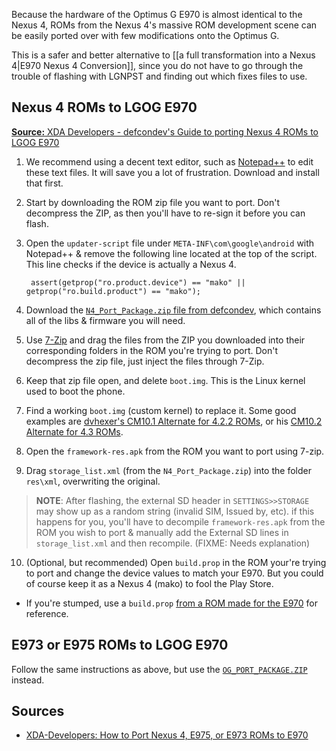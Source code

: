 Because the hardware of the Optimus G E970 is almost identical to the Nexus 4, ROMs from the Nexus 4's massive ROM development scene can be easily ported over with few modifications onto the Optimus G.

This is a safer and better alternative to [[a full transformation into a Nexus 4|E970 Nexus 4 Conversion]], since you do not have to go through the trouble of flashing with LGNPST and finding out which fixes files to use.

## Nexus 4 ROMs to LGOG E970

[**Source:** XDA Developers - defcondev's Guide to porting Nexus 4 ROMs to LGOG E970](http://forum.xda-developers.com/showthread.php?t=2442593)

1. We recommend using a decent text editor, such as [Notepad++](http://notepad-plus-plus.org/download/v6.5.1.html) to edit these text files. It will save you a lot of frustration. Download and install that first.
2. Start by downloading the ROM zip file you want to port. Don't decompress the ZIP, as then you'll have to re-sign it before you can flash.
3. Open the `updater-script` file under `META-INF\com\google\android` with Notepad++ & remove the following line located at the top of the script. This line checks if the device is actually a Nexus 4.

        assert(getprop("ro.product.device") == "mako" || getprop("ro.build.product") == "mako");

4. Download the [`N4_Port_Package.zip` file from defcondev](http://forum.xda-developers.com/attachment.php?attachmentid=2253855&d=1379040436), which contains all of the libs & firmware you will need.
5. Use [7-Zip](www.7-zip.org) and drag the files from the ZIP you downloaded into their corresponding folders in the ROM you're trying to port. Don't decompress the zip file, just inject the files through 7-Zip.
6. Keep that zip file open, and delete `boot.img`. This is the Linux kernel used to boot the phone.
7. Find a working `boot.img` (custom kernel) to replace it. Some good examples are [dvhexer's CM10.1 Alternate for 4.2.2 ROMs](http://d-h.st/q7J), or his [CM10.2 Alternate for 4.3 ROMs](http://d-h.st/78w).
8. Open the `framework-res.apk` from the ROM you want to port using 7-zip.
9. Drag `storage_list.xml` (from the `N4_Port_Package.zip`) into the folder `res\xml`, overwriting the original.
  > **NOTE**: After flashing, the external SD header in `SETTINGS>>STORAGE` may show up as a random string (invalid SIM, Issued by, etc). if this happens for you, you'll have to decompile `framework-res.apk` from the ROM you wish to port & manually add the External SD lines in `storage_list.xml` and then recompile. (FIXME: Needs explanation)
10. (Optional, but recommended) Open `build.prop` in the ROM your're trying to port and change the device values to match your E970. But you could of course keep it as a Nexus 4 (mako) to fool the Play Store.
  * If you're stumped, use a `build.prop` [from a ROM made for the E970](http://forum.xda-developers.com/forumdisplay.php?f=1925) for reference.

## E973 or E975 ROMs to LGOG E970

Follow the same instructions as above, but use the [`OG_PORT_PACKAGE.ZIP`](http://forum.xda-developers.com/attachment.php?attachmentid=2253856&d=1379040436) instead.

## Sources

* [XDA-Developers: How to Port Nexus 4, E975, or E973 ROMs to E970](http://forum.xda-developers.com/showthread.php?t=2442593)